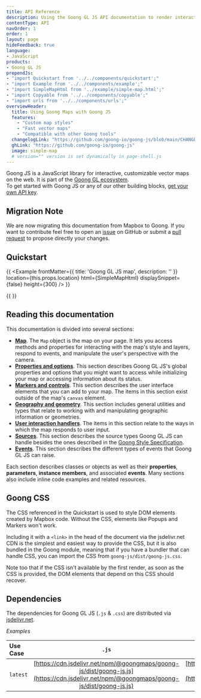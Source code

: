```yaml
---
title: API Reference
description: Using the Goong GL JS API documentation to render interactive maps from vector tiles and Goong styles.
contentType: API
navOrder: 1
order: 1
layout: page
hideFeedback: true
language:
- JavaScript
products:
- Goong GL JS
prependJs:
- "import Quickstart from '../../components/quickstart';"
- "import Example from '../../components/example';"
- "import SimpleMapHtml from '../example/simple-map.html';"
- "import Copyable from '../../components/copyable';"
- "import urls from '../../components/urls';"
overviewHeader:
  title: Using Goong Maps with Goong JS
  features:
    - "Custom map styles"
    - "Fast vector maps"
    - "Compatible with other Goong tools"
  changelogLink: "https://github.com/goong-io/goong-js/blob/main/CHANGELOG.md"
  ghLink: "https://github.com/goong-io/goong-js"
  image: simple-map
  # version="" version is set dynamically in page-shell.js
---
```




Goong JS is a JavaScript library for interactive, customizable vector maps on the web. It is part of the [Goong GL ecosystem](https://github.com/goong-io).  
To get started with Goong JS or any of our other building blocks, [get your own API key](https://account.goong.io/).

## Migration Note

We are now migrating this documentation from Mapbox to Goong. If you want to contribute feel free to open an [issue](https://github.com/goong-io/goong-js-docs/issues) on GitHub or submit a [pull request](https://github.com/goong-io/goong-js-docs/pulls) to propose directly your changes.


## Quickstart

{{
    <Example
        frontMatter={{
          title: 'Goong GL JS map',
          description: ''
        }}
        location={this.props.location}
        html={SimpleMapHtml}
        displaySnippet={false}
        height={300}
    />
}}


{{
<Quickstart />
}}


## Reading this documentation

This documentation is divided into several sections:

* [**Map**](/goong-js-docs/api/map/). The `Map` object is the map on your page. It lets you access methods and properties for interacting with the map's style and layers, respond to events, and manipulate the user's perspective with the camera.
* [**Properties and options**](/goong-js-docs/api/properties/). This section describes Goong GL JS's global properties and options that you might want to access while initializing your map or accessing information about its status.
* [**Markers and controls**](/goong-js-docs/api/markers/). This section describes the user interface elements that you can add to your map. The items in this section exist outside of the map's `canvas` element.
* [**Geography and geometry**](/goong-js-docs/api/geography/). This section includes general utilities and types that relate to working with and manipulating geographic information or geometries.
* [**User interaction handlers**](/goong-js-docs/api/handlers/). The items in this section relate to the ways in which the map responds to user input.
* [**Sources**](/goong-js-docs/api/sources/). This section describes the source types Goong GL JS can handle besides the ones described in the [Goong Style Specification](/goong-js-docs/style-spec/).
* [**Events**](/goong-js-docs/api/events/). This section describes the different types of events that Goong GL JS can raise.

Each section describes classes or objects as well as their **properties**, **parameters**, **instance members**, and associated **events**. Many sections also include inline code examples and related resources.

## Goong CSS

The CSS referenced in the Quickstart is used to style DOM elements created by Mapbox code. Without the CSS, elements like Popups and Markers won't work.

Including it with a `<link>` in the head of the document via the jsdelivr.net CDN is the simplest and easiest way to provide the CSS, but it is also bundled in the Goong module, meaning that if you have a bundler that can handle CSS, you can import the CSS from `goong-js/dist/goong-js.css`.

Note too that if the CSS isn't available by the first render, as soon as the CSS is provided, the DOM elements that depend on this CSS should recover.

## Dependencies

The dependencies for Goong GL JS (`.js` & `.css`) are distributed via [jsdelivr.net](https://jsdelivr.net).


*Examples*

| Use Case  | `.js` | `.css` |
| :------- | :---: | :----: |
| `latest` | [https://cdn.jsdelivr.net/npm/@goongmaps/goong-js/dist/goong-js.js](https://cdn.jsdelivr.net/npm/@goongmaps/goong-js/dist/goong-js.js) | [https://cdn.jsdelivr.net/npm/@goongmaps/goong-js/dist/goong-js.css](https://cdn.jsdelivr.net/npm/@goongmaps/goong-js/dist/goong-js.css) |
